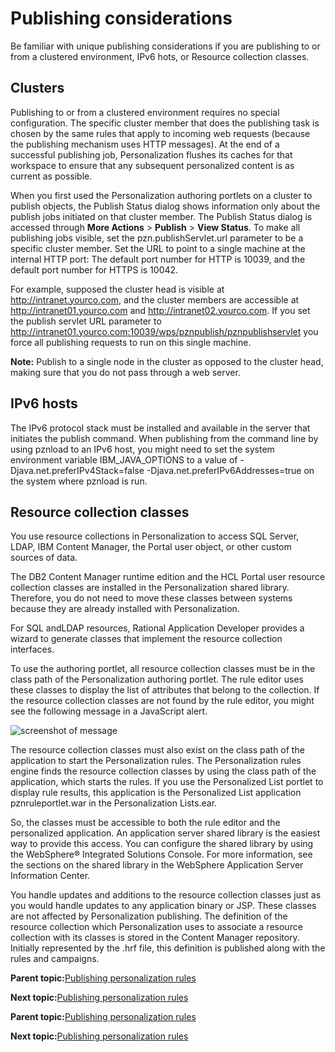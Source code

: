 # Publishing considerations

Be familiar with unique publishing considerations if you are publishing to or from a clustered environment, IPv6 hots, or Resource collection classes.

## Clusters

Publishing to or from a clustered environment requires no special configuration. The specific cluster member that does the publishing task is chosen by the same rules that apply to incoming web requests \(because the publishing mechanism uses HTTP messages\). At the end of a successful publishing job, Personalization flushes its caches for that workspace to ensure that any subsequent personalized content is as current as possible.

When you first used the Personalization authoring portlets on a cluster to publish objects, the Publish Status dialog shows information only about the publish jobs initiated on that cluster member. The Publish Status dialog is accessed through **More Actions** \> **Publish** \> **View Status**. To make all publishing jobs visible, set the pzn.publishServlet.url parameter to be a specific cluster member. Set the URL to point to a single machine at the internal HTTP port: The default port number for HTTP is 10039, and the default port number for HTTPS is 10042.

For example, supposed the cluster head is visible at http://intranet.yourco.com, and the cluster members are accessible at http://intranet01.yourco.com and http://intranet02.yourco.com. If you set the publish servlet URL parameter to http://intranet01.yourco.com:10039/wps/pznpublish/pznpublishservlet you force all publishing requests to run on this single machine.

**Note:** Publish to a single node in the cluster as opposed to the cluster head, making sure that you do not pass through a web server.

## IPv6 hosts

The IPv6 protocol stack must be installed and available in the server that initiates the publish command. When publishing from the command line by using pznload to an IPv6 host, you might need to set the system environment variable IBM\_JAVA\_OPTIONS to a value of -Djava.net.preferIPv4Stack=false -Djava.net.preferIPv6Addresses=true on the system where pznload is run.

## Resource collection classes

You use resource collections in Personalization to access SQL Server, LDAP, IBM Content Manager, the Portal user object, or other custom sources of data.

The DB2 Content Manager runtime edition and the HCL Portal user resource collection classes are installed in the Personalization shared library. Therefore, you do not need to move these classes between systems because they are already installed with Personalization.

For SQL andLDAP resources, Rational Application Developer provides a wizard to generate classes that implement the resource collection interfaces.

To use the authoring portlet, all resource collection classes must be in the class path of the Personalization authoring portlet. The rule editor uses these classes to display the list of attributes that belong to the collection. If the resource collection classes are not found by the rule editor, you might see the following message in a JavaScript alert.

![screenshot of message](../images/pzn_resource_class_error.jpg "Message displayed when resource
classes cannot be found")

The resource collection classes must also exist on the class path of the application to start the Personalization rules. The Personalization rules engine finds the resource collection classes by using the class path of the application, which starts the rules. If you use the Personalized List portlet to display rule results, this application is the Personalized List application pznruleportlet.war in the Personalization Lists.ear.

So, the classes must be accessible to both the rule editor and the personalized application. An application server shared library is the easiest way to provide this access. You can configure the shared library by using the WebSphere® Integrated Solutions Console. For more information, see the sections on the shared library in the WebSphere Application Server Information Center.

You handle updates and additions to the resource collection classes just as you would handle updates to any application binary or JSP. These classes are not affected by Personalization publishing. The definition of the resource collection which Personalization uses to associate a resource collection with its classes is stored in the Content Manager repository. Initially represented by the .hrf file, this definition is published along with the rules and campaigns.

**Parent topic:**[Publishing personalization rules](../pzn/pzn_depub.md)

**Next topic:**[Publishing personalization rules](../pzn/pzn_publishing_objects.md)

**Parent topic:**[Publishing personalization rules](../pzn/pzn_depub.md)

**Next topic:**[Publishing personalization rules](../pzn/pzn_publishing_objects.md)

